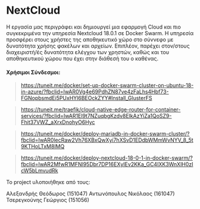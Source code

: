 # NextCloud

Η εργασία μας περιγράφει και δημιουργεί μια εφαρμογή Cloud και πιο συγκεκριμένα την υπηρεσία Nextcloud 18.0.1 σε Docker Swarm.
Η υπηρεσία προσφέρει στους χρήστες της αποθηκευτικό χώρο στο σύννεφο με δυνατότητα χρήσης φακέλων και αρχείων. Επιπλέον, παρέχει στον/στους διαχειριστή/ές δυνατότητα ελέγχου των χρηστών, καθώς και του αποθηκευτικού χώρου που έχει στην διάθεσή του ο καθένας.


#### Χρήσιμοι Σύνδεσμοι:

> https://tuneit.me/docker/set-up-docker-swarm-cluster-on-ubuntu-18-in-azure/?fbclid=IwAR0Vg4e69PdhZN87ve4zFaLhs4Hbf73-FGNopbsmdEi5PUxHYl6BEOckZYY#Install_GlusterFS

> https://tuneit.me/traefik/cloud-native-edge-router-for-container-services/?fbclid=IwAR1El9t7NZuqbgKzdv8ElkAzYiZa1QoSZ9-Fhit37VWZ_aXrxDnohyO6Hyc

> https://tuneit.me/docker/deploy-mariadb-in-docker-swarm-cluster/?fbclid=IwAR0lecRaw2Vh76XBxQwXyi7hXSvD1EDdbWMmWvNYV_8_5t9KTHoLTxM8lMQ

> https://tuneit.me/docker/deploy-nextcloud-18-0-1-in-docker-swarm/?fbclid=IwAR2MfwR1MFNl95Dbr7DP16EXyIEv2KKa_GC4IXK3WnXlH0zIcW5bLmvudRk



Το project υλοποιήθηκε από τους:

Αλεξανδρής Θεόδωρος (151047)
Αντωνόπουλος Νικόλαος (161047)
Τσερεγκούνης Γεώργιος (151056)